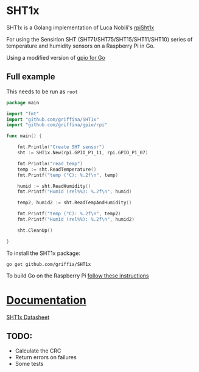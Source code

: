 # SHT1x

SHT1x is a Golang implementation of Luca Nobili's [rpiSht1x](https://bitbucket.org/lunobili/rpisht1x)

For using the Sensirion SHT (SHT71/SHT75/SHT15/SHT11/SHT10) series of temperature and humidity sensors on a Raspberry Pi in Go.

Using a modified version of [gpio for Go](https://github.com/griffina/gpio)

## Full example
This needs to be run as ```root```

``` go
package main

import "fmt"
import "github.com/griffina/SHT1x"
import "github.com/griffina/gpio/rpi"

func main() {

	fmt.Println("Create SHT sensor")
	sht := SHT1x.New(rpi.GPIO_P1_11, rpi.GPIO_P1_07)

	fmt.Println("read temp")
	temp := sht.ReadTemperature()
	fmt.Printf("temp (°C): %.2f\n", temp)

	humid := sht.ReadHumidity()
	fmt.Printf("Humid (rel%%): %.2f\n", humid)

	temp2, humid2 := sht.ReadTempAndHumidity()

	fmt.Printf("temp (°C): %.2f\n", temp2)
	fmt.Printf("Humid (rel%%): %.2f\n", humid2)

	sht.CleanUp()

}

```

To install the SHT1x package:
~~~
go get github.com/griffia/SHT1x
~~~

To build Go on the Raspberry Pi [follow these instructions](http://www.maketecheasier.com/build-go-from-source-on-raspberry-pi/)

# [Documentation](http://godoc.org/github.com/griffina/SHT1x)

[SHT1x Datasheet](http://www.sensirion.com/fileadmin/user_upload/customers/sensirion/Dokumente/Humidity/Sensirion_Humidity_SHT7x_Datasheet_V5.pdf)

## TODO:
* Calculate the CRC
* Return errors on failures
* Some tests


